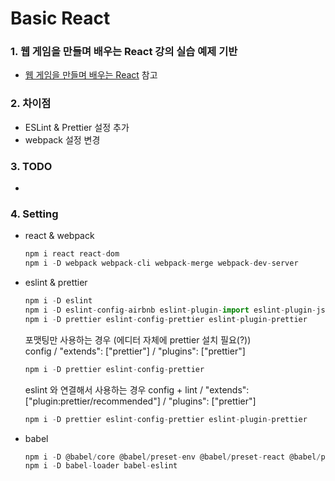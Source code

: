 # Basic React

### 1. 웹 게임을 만들며 배우는 React 강의 실습 예제 기반

* [웹 게임을 만들며 배우는 React](https://www.inflearn.com/course/web-game-React "웹 게임을 만들며 배우는 React") 참고

### 2. 차이점

* ESLint & Prettier 설정 추가
* webpack 설정 변경

### 3. TODO

*

### 4. Setting

* react & webpack  

    ``` javascript
    npm i react react-dom
    npm i -D webpack webpack-cli webpack-merge webpack-dev-server
    ```

* eslint & prettier
  
    ``` javascript
    npm i -D eslint
    npm i -D eslint-config-airbnb eslint-plugin-import eslint-plugin-jsx-a11y eslint-plugin-react eslint-plugin-react-hooks
    npm i -D prettier eslint-config-prettier eslint-plugin-prettier
    ```

    포맷팅만 사용하는 경우 (에디터 자체에 prettier 설치 필요(?))  
    config / "extends": ["prettier"] / "plugins": ["prettier"]

    ``` javascript
    npm i -D prettier eslint-config-prettier
    ```

    eslint 와 연결해서 사용하는 경우
    config + lint / "extends": ["plugin:prettier/recommended"] / "plugins": ["prettier"]

    ``` javascript
    npm i -D prettier eslint-config-prettier eslint-plugin-prettier
    ```

* babel
  
    ``` javascript
    npm i -D @babel/core @babel/preset-env @babel/preset-react @babel/plugin-proposal-class-properties
    npm i -D babel-loader babel-eslint
    ```
